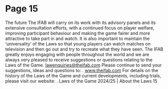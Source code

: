 # Page 15

The future
The IFAB will carry on its work with its advisory panels and its extensive
consultation efforts, with a continued focus on player welfare, improving
participant behaviour and making the game fairer and more attractive to take
part in and watch.
It is also important to maintain the ‘universality’ of the Laws so that young
players can watch matches on television and then go out and try to recreate
what they have seen.
The IFAB greatly enjoys engaging with people throughout the world and we are
always very pleased to receive suggestions or questions relating to the Laws of
the Game.
lawenquiries@theifab.com
Please continue to send your suggestions, ideas and questions to:
.
www.theifab.com
For details on the history of the Laws of the Game and current developments,
including trials, please visit our website: .
Laws of the Game 2024/25 | About the Laws 15

